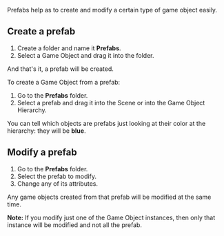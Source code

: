 Prefabs help as to create and modify a certain type of game object easily.

## Create a prefab

1. Create a folder and name it **Prefabs**.
2. Select a Game Object and drag it into the folder.

And that's it, a prefab will be created.

To create a Game Object from a prefab:
1. Go to the **Prefabs** folder.
2. Select a prefab and drag it into the Scene or into the Game Object Hierarchy.

You can tell which objects are prefabs just looking at their color at the hierarchy: they will be **blue**.

## Modify a prefab

1. Go to the **Prefabs** folder.
2. Select the prefab to modify.
3. Change any of its attributes.

Any game objects created from that prefab will be modified at the same time.

**Note:** If you modify just one of the Game Object instances, then only that instance will be modified and not all the prefab.
